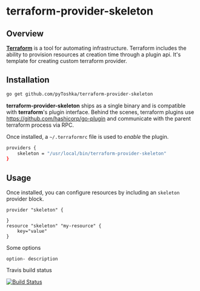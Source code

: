 # terraform-provider-skeleton

## Overview

**[Terraform](https://github.com/hashicorp/terraform)** is a tool for automating infrastructure. Terraform includes the ability to provision resources at creation time through a plugin api.
It's template for creating custom terraform provider.

## Installation
```bash
go get github.com/pyToshka/terraform-provider-skeleton

```
**terraform-provider-skeleton** ships as a single binary and is compatible with **terraform**'s plugin interface. Behind the scenes, terraform plugins use https://github.com/hashicorp/go-plugin and communicate with the parent terraform process via RPC.

Once installed, a `~/.terraformrc` file is used to _enable_ the plugin.

```bash
providers {
    skeleton = "/usr/local/bin/terraform-provider-skeleton"
}
```

## Usage

Once installed, you can configure resources by including an `skeleton` provider block.



```
provider "skeleton" {

}
resource "skeleton" "my-resource" {
    key="value"
}

```

Some options
```
option- description

```

Travis build status

[![Build Status](https://travis-ci.org/pyToshka/terraform-provider-skeleton.svg?branch=master)](https://travis-ci.org/pyToshka/terraform-provider-skeleton)